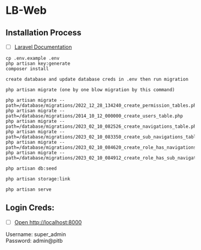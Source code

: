 # LB-Web


## Installation Process

- [ ] [Laravel Documentation](https://laravel.com/docs/9.x/installation)

```
cp .env.example .env
php artisan key:generate
composer install

create database and update database creds in .env then run migration

php artisan migrate (one by one blow migration by this command)

php artisan migrate --path=/database/migrations/2022_12_28_134240_create_permission_tables.php
php artisan migrate --path=/database/migrations/2014_10_12_000000_create_users_table.php
php artisan migrate --path=/database/migrations/2023_02_10_082526_create_navigations_table.php
php artisan migrate --path=/database/migrations/2023_02_10_083350_create_sub_navigations_table.php
php artisan migrate --path=/database/migrations/2023_02_10_084620_create_role_has_navigations_table.php
php artisan migrate --path=/database/migrations/2023_02_10_084912_create_role_has_sub_navigations_table.php

php artisan db:seed

php artisan storage:link

php artisan serve
```

## Login Creds:

- [ ] [Open http://localhost:8000](http://localhost:8000)

<!-- Email: admin@pitb.gov.pk <br/> -->
Username: super_admin <br/>
Password: admin@pitb

